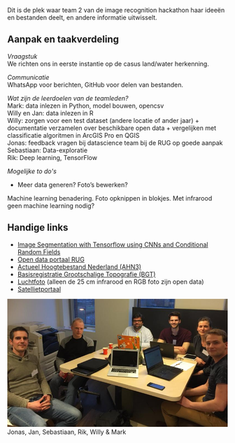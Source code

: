 Dit is de plek waar team 2 van de image recognition hackathon haar ideeën en bestanden deelt, en andere informatie uitwisselt.

## Aanpak en taakverdeling
_Vraagstuk_     
We richten ons in eerste instantie op de casus land/water herkenning.

_Communicatie_     
WhatsApp voor berichten, GitHub voor delen van bestanden.    

_Wat zijn de leerdoelen van de teamleden?_     
Mark: data inlezen in Python, model bouwen, opencsv    
Willy en Jan: data inlezen in R    
Willy: zorgen voor een test dataset (andere locatie of ander jaar) + documentatie verzamelen over beschikbare open data + vergelijken met classificatie algoritmen in ArcGIS Pro en QGIS    
Jonas: feedback vragen bij datascience team bij de RUG op goede aanpak    
Sebastiaan: Data-exploratie    
Rik: Deep learning, TensorFlow    

_Mogelijke to do's_   
*	Meer data generen? Foto’s bewerken?    

Machine learning benadering. Foto opknippen in blokjes. 
Met infrarood geen machine learning nodig?

## Handige links
* [Image Segmentation with Tensorflow using CNNs and Conditional Random Fields](http://warmspringwinds.github.io/tensorflow/tf-slim/2016/12/18/image-segmentation-with-tensorflow-using-cnns-and-conditional-random-fields/)
* [Open data portaal RUG](http://opendata.rug.nl/)
* [Actueel Hoogtebestand Nederland (AHN3)](https://www.pdok.nl/nl/ahn3-downloads)
* [Basisregistratie Grootschalige Topografie (BGT)](https://www.pdok.nl/nl/producten/pdok-downloads/download-basisregistratie-grootschalige-topografie)
* [Luchtfoto](https://www.pdok.nl/nl/producten/pdok-services/overzicht-urls/l) (alleen de 25 cm infrarood en RGB foto zijn open data)
* [Satellietportaal](https://www.spaceoffice.nl/nl/satellietdataportaal/)

![Team 2](/images/team2.jpg)     
Jonas, Jan, Sebastiaan, Rik, Willy & Mark
